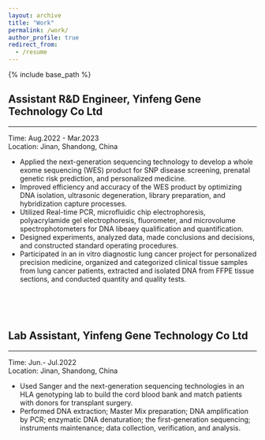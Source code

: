 ```yaml
---
layout: archive
title: "Work"
permalink: /work/
author_profile: true
redirect_from:
  - /resume
---
```


{% include base_path %}

## Assistant R&D Engineer, Yinfeng Gene Technology Co Ltd
---
Time: Aug.2022 - Mar.2023  
Location: Jinan, Shandong, China  
*	Applied the next-generation sequencing technology to develop a whole exome sequencing (WES) product for SNP disease screening, prenatal genetic risk prediction, and personalized medicine.
*	Improved efficiency and accuracy of the WES product by optimizing DNA isolation, ultrasonic degeneration, library preparation, and hybridization capture processes. 
*	Utilized Real-time PCR, microfluidic chip electrophoresis, polyacrylamide gel electrophoresis, fluorometer, and microvolume spectrophotometers for DNA libeaey qualification and quantification.
*	Designed experiments, analyzed data, made conclusions and decisions, and constructed standard operating procedures.
*	Participated in an in vitro diagnostic lung cancer project for personalized precision medicine, organized and categorized clinical tissue samples from lung cancer patients, extracted and isolated DNA from FFPE tissue sections, and conducted quantity and quality tests.

<br><br><br>

## Lab Assistant, Yinfeng Gene Technology Co Ltd
---
Time: Jun.- Jul.2022  
Location: Jinan, Shandong, China  
*	Used Sanger and the next-generation sequencing technologies in an HLA genotyping lab to build the cord blood bank and match patients with donors for transplant surgery.
*	Performed DNA extraction; Master Mix preparation; DNA amplification by PCR; enzymatic DNA denaturation; the first-generation sequencing; instruments maintenance; data collection, verification, and analysis.


